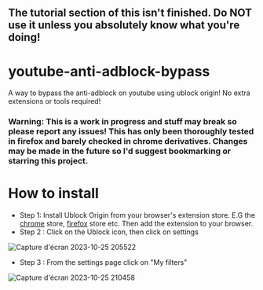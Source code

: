 ## The tutorial section of this isn't finished. Do NOT use it unless you absolutely know what you're doing! 

# youtube-anti-adblock-bypass
A way to bypass the anti-adblock on youtube using ublock origin! No extra extensions or tools required!

### Warning: This is a work in progress and stuff may break so please report any issues! This has only been thoroughly tested in firefox and barely checked in chrome derivatives. Changes may be made in the future so I'd suggest bookmarking or starring this project.

# How to install
- Step 1: Install Ublock Origin from your browser's extension store. E.G the [chrome](https://chrome.google.com/webstore/detail/ublock-origin/cjpalhdlnbpafiamejdnhcphjbkeiagm) store, [firefox](https://addons.mozilla.org/en-GB/firefox/addon/ublock-origin/) store etc. Then add the extension to your browser.
- Step 2 : Click on the Ublock icon, then click on settings 

![Capture d'écran 2023-10-25 205522](https://github.com/GabCoolDude/youtube-anti-adblock-bypass/assets/123309403/aa8c2002-a9cf-4a1f-b3f3-a7b09526c662)

- Step 3 : From the settings page click on "My filters"

![Capture d'écran 2023-10-25 210458](https://github.com/GabCoolDude/youtube-anti-adblock-bypass/assets/123309403/71d93dd0-b22e-402b-8c48-0e4807295b37)


